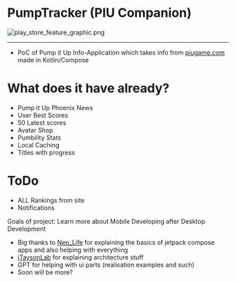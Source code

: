 # PumpTracker (PIU Companion)

![play_store_feature_graphic.png](https://i.imgur.com/e6UwRB8.png)

---

* PoC of Pump it Up Info-Application which takes info from [piugame.com](https://piugame.com) made
  in Kotlin/Compose

# What does it have already?

* Pump it Up Phoenix News
* User Best Scores
* 50 Latest scores
* Avatar Shop
* Pumbility Stats
* Local Caching
* Titles with progress

# ToDo

* ALL Rankings from site
* Notifications

Goals of project: Learn more about Mobile Developing after Desktop Development

* Big thanks to [Neo_Life](https://github.com/TiredClone) for explaining the basics of jetpack compose apps and also helping with everything
* [iTaysonLab](https://github.com/iTaysonLab) for explaining architecture stuff
* GPT for helping with ui parts (realisation examples and such)
* Soon will be more?
